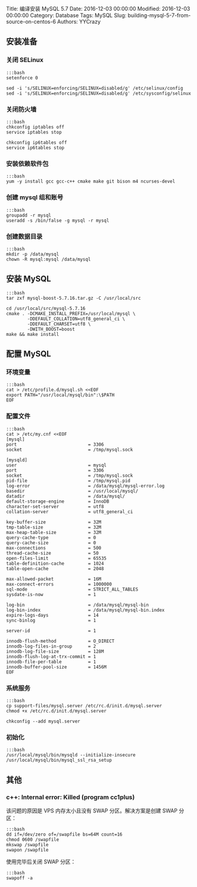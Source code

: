 Title: 编译安装 MySQL 5.7
Date: 2016-12-03 00:00:00
Modified: 2016-12-03 00:00:00
Category: Database
Tags: MySQL
Slug: building-mysql-5-7-from-source-on-centos-6
Authors: YYCrazy

## 安装准备

### 关闭 SELinux

    :::bash
    setenforce 0

    sed -i 's/SELINUX=enforcing/SELINUX=disabled/g' /etc/selinux/config
    sed -i 's/SELINUX=enforcing/SELINUX=disabled/g' /etc/sysconfig/selinux

### 关闭防火墙

    :::bash
    chkconfig iptables off
    service iptables stop

    chkconfig ip6tables off
    service ip6tables stop

### 安装依赖软件包

    :::bash
    yum -y install gcc gcc-c++ cmake make git bison m4 ncurses-devel

### 创建 mysql 组和账号

    :::bash
    groupadd -r mysql
    useradd -s /bin/false -g mysql -r mysql

### 创建数据目录

    :::bash
    mkdir -p /data/mysql
    chown -R mysql:mysql /data/mysql

## 安装 MySQL

    :::bash
    tar zxf mysql-boost-5.7.16.tar.gz -C /usr/local/src

    cd /usr/local/src/mysql-5.7.16
    cmake . -DCMAKE_INSTALL_PREFIX=/usr/local/mysql \
            -DDEFAULT_COLLATION=utf8_general_ci \
            -DDEFAULT_CHARSET=utf8 \
            -DWITH_BOOST=boost
    make && make install

## 配置 MySQL

### 环境变量

    :::bash
    cat > /etc/profile.d/mysql.sh <<EOF
    export PATH="/usr/local/mysql/bin":\$PATH
    EOF

### 配置文件

    :::bash
    cat > /etc/my.cnf <<EOF
    [mysql]
    port                           = 3306
    socket                         = /tmp/mysql.sock

    [mysqld]
    user                           = mysql
    port                           = 3306
    socket                         = /tmp/mysql.sock
    pid-file                       = /tmp/mysql.pid
    log-error                      = /data/mysql/mysql-error.log
    basedir                        = /usr/local/mysql/
    datadir                        = /data/mysql/
    default-storage-engine         = InnoDB
    character-set-server           = utf8
    collation-server               = utf8_general_ci

    key-buffer-size                = 32M
    tmp-table-size                 = 32M
    max-heap-table-size            = 32M
    query-cache-type               = 0
    query-cache-size               = 0
    max-connections                = 500
    thread-cache-size              = 50
    open-files-limit               = 65535
    table-definition-cache         = 1024
    table-open-cache               = 2048

    max-allowed-packet             = 16M
    max-connect-errors             = 1000000
    sql-mode                       = STRICT_ALL_TABLES
    sysdate-is-now                 = 1

    log-bin                        = /data/mysql/mysql-bin
    log-bin-index                  = /data/mysql/mysql-bin.index
    expire-logs-days               = 14
    sync-binlog                    = 1

    server-id                      = 1

    innodb-flush-method            = O_DIRECT
    innodb-log-files-in-group      = 2
    innodb-log-file-size           = 128M
    innodb-flush-log-at-trx-commit = 1
    innodb-file-per-table          = 1
    innodb-buffer-pool-size        = 1456M
    EOF

### 系统服务

    :::bash
    cp support-files/mysql.server /etc/rc.d/init.d/mysql.server
    chmod +x /etc/rc.d/init.d/mysql.server

    chkconfig --add mysql.server

### 初始化

    :::bash
    /usr/local/mysql/bin/mysqld --initialize-insecure
    /usr/local/mysql/bin/mysql_ssl_rsa_setup

## 其他

### c++: Internal error: Killed (program cc1plus)

该问题的原因是 VPS 内存太小且没有 SWAP 分区。解决方案是创建 SWAP 分区：

    :::bash
    dd if=/dev/zero of=/swapfile bs=64M count=16
    chmod 0600 /swapfile
    mkswap /swapfile
    swapon /swapfile

使用完毕后关闭 SWAP 分区：

    :::bash
    swapoff -a
